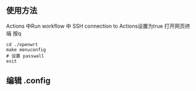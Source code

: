 ## 使用方法
Actions 中Run workflow 中 SSH connection to Actions设置为true
打开网页终端 按q
```shell
cd ./openwrt
make menuconfig
# 设置 passwall
exit
```
## 编辑 .config
